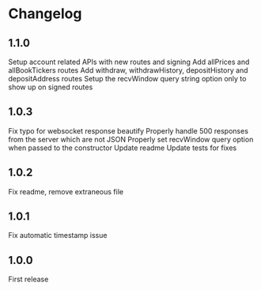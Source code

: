 # Changelog

## 1.1.0
Setup account related APIs with new routes and signing
Add allPrices and allBookTickers routes
Add withdraw, withdrawHistory, depositHistory and depositAddress routes
Setup the recvWindow query string option only to show up on signed routes

## 1.0.3
Fix typo for websocket response beautify
Properly handle 500 responses from the server which are not JSON
Properly set recvWindow query option when passed to the constructor
Update readme
Update tests for fixes

## 1.0.2
Fix readme, remove extraneous file

## 1.0.1
Fix automatic timestamp issue

## 1.0.0
First release